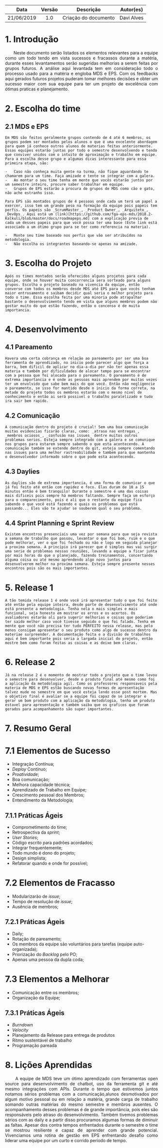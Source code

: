  Data | Versão | Descrição | Autor(es) |
| :---: | :---: | --- | :---: |
| 21/06/2019 | 1.0 | Criação do documento| Davi Alves |

# 1. Introdução

<p align="justify">&emsp;&emsp;Neste documento serão listados os elementos relevantes para a equipe como um todo tendo em vista sucessos e fracassos durante a matéria, durante esses levantamentos serão sugeridas melhorias a serem feitas por grupos futuros. A análise aqui levantada tem em consideração todo o processo usado para a matéria e engloba MDS e EPS. Com os feedbacks aqui gerados futuros projetos puderam tomar melhores decisões e obter um sucesso maior com sua equipe para ter um projeto de excelência com ótimas praticas e planejamento. </p> 


# 2. Escolha do time

## 2.1 MDS e EPS

	Em MDS são feitos geralmente grupos contendo de 4 até 6 membros, os grupos podem ser montados pelos alunos o que é uma excelente abordagem para quem já conhece outros alunos de materias feitas anteriormente. Essas equipes estarão juntas por todo o semestre desenvolvendo e tendo que conviver unidos com o intuito de aproximação e trabalho em equipe. Para a escolha desse grupo e algumas dicas interessante para essa primeira etapa, são:

	-   Caso não conheça muita gente na turma, não fique aguardando te chamarem para um time. Faça amizade e tente se integrar com a galera.
	-  	Ao montar o seu time tenha em mente que vocês estarão juntos por um semestre inteiro, procure saber trabalhar em equipe.
	-   Grupos de EPS estarão a procura de grupos de MDS como cão e gato, não ache estranho isso.

	Para EPS são montados grupos de 4 pessoas onde cada um terá um papel a exercer, isso tem um grande peso na formação da equipe pois papeis tem perfis. Os papeis são _ScrumMaster_, _Product Owner_, _Arquiteto_, _DevOps_. Aqui está um (link)[https://github.com/fga-eps-mds/2018.2-Kalkuli/blob/master/docs/roadmapeps.md] com a explicação previa de cada um desses papeis para que você possa ter uma base (Este link está associado a um ótimo grupo para se ter como referencia na materia).

	-   Monte seu time baseado nos perfis que vão ser atribuídos na metodologia.
	-   Não escolha os integrantes baseando-se apenas na amizade.

# 3. Escolha do Projeto
	Após os times montados serão oferecidos alguns projetos para cada equipe, onde se houver muita concorrencia sera sorteado para alguns grupos. Escolha o projeto baseado na vivencia da equipe, então converse com todos os membros desde MDS até EPS para que vocês tenham maior entrosamento e saibam decidir qual seria o melhor projeto para todo o time. Essa escolha feita por uma minoria pode atrapalhar bastante o desenvolvimento tendo em vista que alguns membros podem não gostar muito do que estão fazendo, então o concenso é de muita importancia.  

# 4. Desenvolvimento

## 4.1 Pareamento 
	Havera uma certa cobrança em relação ao pareamento por ser uma boa ferramenta de aprendizado, no inicio pode parecer algo que força a barra, bem dificil de aplicar no dia-a-dia por não ter apenas essa materia e também por dificuldades de alocar tempo para se encontrar com a pessoa que foi alocada para o pareamento. O pareamento é de extrema importancia e é onde as pessoas mais aprendem por muitas vezes ter um envolvido que sabe bem mais do que você. Então não negligencie o pareamento, se isso for mantido desde o inicio da forma correta, na metade do projeto todos os membros estarão com o mesmo nivel de conhecimento e então ai será possivel o trabalho paralelizado e tudo ira sair bem rapido.

## 4.2 Comunicação 
	A comunicação dentro do projeto é crucial! Sem uma boa comunicação muitas evidencias ficarão claras, como: _atraso nas entregas_, _membros ociosos_, _confusão nas issues_ dentre muitos outros problemas serios. Esteja sempre integrado com a galera e se comunique nos grupos para estarem sempre sabendo o que esta acontecendo. A comunicação também se extende dentro do git, esteja sempre comentando nas issues para uma melhor rastreabilidade e tambem para que mantenha o desenvolvedor informado sobre o que pode esta acontecendo.

## 4.3 Daylies
	As daylies são de extrema importancia, é uma forma de comunicar o que já foi feito até então com rapidez e foco. Elas duram de 10 a 15 minutos então é bem tranquilo! Durante o semestre é uma das coisas mais dificeis pois sempre há membros faltando. Sempre faça um esforço para o comparecimento, pois é ali que o restante da equipe fica sabendo o que você está fazendo e quais os problemas que está passando... Eles vão te ajudar se souberem qual o seu problema.  	  

## 4.4 Sprint Planning e Sprint Review
	Existem encontros presenciais uma vez por semana para que seja revista a semana de trabalho que passou, levantar o que foi bom, ruim e o que pode melhorar, ver o que foi fechado ou não e logo em seguida planejar a proxima semana. A principio irá parecer que é simples mas vai surgir uma serie de problemas nessas reuniões, levando a equipe a ficar junta por mais horas do que o planejado, fazendo treinamentos, concertando alguma coisa ou até mesmo aprendendo algo novo juntos para desenvolverem melhor na proxima semana. Esteja sempre presente nesses encontros pois são os mais importantes.
 	

# 5. Release 1
	A tão temida release 1 é onde você irá apresentar tudo o que foi feito até então pela equipe inteira, desde parte de desenvolvimento até onde está presente a metodologia. Tenha nela o mais simples e mais funcional, seja honesto em mostrar os erros e os acertos. Os avaliadores estarão ali para sugerir melhorias e coisas que poderiam ter saido melhor caso você tivesse seguido o que foi falado. Tenha em mente que você não precisa ter tudo PERFEITO nessa release, mas pelo menos consigam apresentar o seu produto como algo de sucesso dentro da materiae surpreender. A documentação feita e a divisão de trabalhos aqui é bem importante pois seria a largada inicial do projeto, então mostre bem como foram feitas as coisas e as deixe bem claras.
	
# 6. Release 2
	Já na release 2 é o momento de mostrar todo o projeto que o time levou o semestre para desenvolver, desde o produto final até mesmo como foi a aplicação da metodologia agil. Como os professores responsaveis pela materia de MDS e EPS estão buscando novas formas de apresentação talvez mude no semestre em que você esteja lendo esse post mortem. Mas o objetivo final é avaliar se a equipe foi capaz de se integrar e gerar um bom produto com a aplicação da metodologia, tenha um produto estavel para apresentação e também saiba que os graficos que foram gerados para acompanhamento são super importantes.

# 7. Resumo Geral

# 7.1 Elementos de Sucesso
- Integração Contínua;
- _Deploy_ Contínuo;
- _Proatividade_;
- Boa comunicação;
- Melhora capacidade técnica;
- Aprendizado de Trabalho em Equipe;
- Crescimento pessoal dos Membros;
- Entendimento da Metodologia;

## 7.1.1 Práticas Ágeis
  - Comprometimento do time;
  - Retrospectiva da _sprint_;
  - _User_ _Stories_;
  - Código escrito para padrões acordados;
  - Integrar frequentemente;
  - Todo mundo é dono do projeto;
  - Design simplista;
  - Refatorar quando e onde for possível;

# 7.2 Elementos de Fracasso
- Modularizarão de _issue_;
- Tempo de resolução de _issue_;
- Ausência de membros;

## 7.2.1 Práticas Ágeis
  - Daily;
  - Rotação de pareamento;
  - Os membros da equipe são voluntários para tarefas (equipe auto-organizada);
  - Priorização do _Backlog_ pelo PO;
  - Apenas uma pessoa da dupla coda;

# 7.3 Elementos a Melhorar
- Comunicação entre os membros;
- Organização da Equipe;
 
## 7.3.1 Práticas Ágeis
  - _Burndown_
  - _Velocity_
  - Planejamento da Release para entrega de produtos
  - Ritmo sustentável de trabalho
  - Programação pareada

# 8. Lições Aprendidas

<p align="justify"> &emsp;&emsp; A equipe de MDS teve um ótimo aprendizado com ferramentas open source para desenvolvimento de chatbot, uso da ferramenta git e até mesmo integrações com APIs. Durante o tempo que estivemos juntos notamos sérios problemas com a comunicação,alunos desmotivados por algum motivo pessoal ou em relação a matéria, grande carga de trabalho somando outras matérias do mesmo semestre e membros ausentes. O acompanhamento desses problemas é de grande importância, pois eles são responsáveis pelo atraso do desenvolvimento. Também tivemos problemas sérios com as daily e a partir disso procuramos algumas formas de diminuir as faltas. Apesar dos contra tempos enfrentados durante o semestre o time se mostrou resiliente e capaz de aprender com grande potencial. Vivenciamos uma rotina de gestão em EPS enfrentando desafio como liderar uma equipe por um curto e corrido período de tempo.</p>


